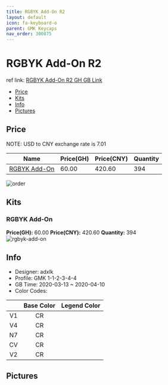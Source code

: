 ```yaml
---
title: RGBYK Add-On R2 
layout: default
icon: fa-keyboard-o
parent: GMK Keycaps
nav_order: 300875
---
```


# RGBYK Add-On R2 

ref link: [RGBYK Add-On R2 GH GB Link](https://geekhack.org/index.php?topic=105127.0)  
* [Price](#price)  
* [Kits](#kits)  
* [Info](#info)  
* [Pictures](#pictures)  


## Price  

NOTE: USD to CNY exchange rate is 7.01

| Name          | Price(GH)    |  Price(CNY) | Quantity |
| ------------- | ------------ |  ---------- | -------- |
|[RGBYK Add-On](#rgbyk-add-on)|60.00|420.60|394|


<img src="{{ 'assets/images/gmk-keycaps/rgbykadd-onr2/order.png' | relative_url }}" alt="order" class="image featured">

## Kits  
### RGBYK Add-On  
**Price(GH):** 60.00    **Price(CNY):** 420.60    **Quantity:** 394  
<img src="{{ 'assets/images/gmk-keycaps/rgbykadd-onr2/kits_pics/rgbyk-add-on.jpg' | relative_url }}" alt="rgbyk-add-on" class="image featured">


## Info  
* Designer: adxlk  
* Profile: GMK 1-1-2-3-4-4  
* GB Time: 2020-03-13 ~ 2020-04-10  
* Color Codes:  

| |Base Color     | Legend Color
| :-------------: | :-------------: | :------------:
|V1|CR
|V4|CR
|N7|CR
|CV|CR
|V2|CR


## Pictures  
